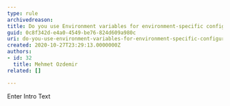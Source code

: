 ```yaml
---
type: rule
archivedreason: 
title: Do you use Environment variables for environment-specific configurations?
guid: 0c8f342d-e4a0-4549-be76-824d609a980c
uri: do-you-use-environment-variables-for-environment-specific-configurations
created: 2020-10-27T23:29:13.0000000Z
authors:
- id: 32
  title: Mehmet Ozdemir
related: []

---
```



Enter Intro Text
<br><excerpt class='endintro'></excerpt><br>



